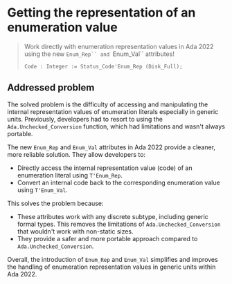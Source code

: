 # Getting the representation of an enumeration value

> Work directly with enumeration representation values in Ada 2022 using the new
> ` Enum_Rep`` and  `Enum_Val`` attributes!
>
>     Code : Integer := Status_Code'Enum_Rep (Disk_Full);

## Addressed problem

The solved problem is the difficulty of accessing and manipulating the internal
representation values of enumeration literals especially in generic units.
Previously, developers had to resort to using the `Ada.Unchecked_Conversion`
function, which had limitations and wasn't always portable.

The new `Enum_Rep` and `Enum_Val` attributes in Ada 2022 provide a cleaner, more
reliable solution. They allow developers to:

- Directly access the internal representation value (code) of an enumeration
  literal using `T'Enum_Rep`.
- Convert an internal code back to the corresponding enumeration value using
  `T'Enum_Val`.

This solves the problem because:

- These attributes work with any discrete subtype, including generic formal
  types. This removes the limitations of `Ada.Unchecked_Conversion` that
  wouldn't work with non-static sizes.
- They provide a safer and more portable approach compared to
  `Ada.Unchecked_Conversion`.

Overall, the introduction of `Enum_Rep` and `Enum_Val` simplifies and improves
the handling of enumeration representation values in generic units within
Ada 2022.
